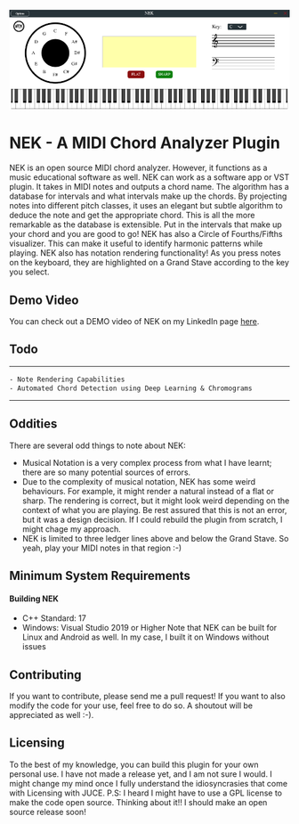 ![alt text](./nek.png "NEK")


# NEK - A MIDI Chord Analyzer Plugin
NEK is an open source MIDI chord analyzer. However, it functions as a music educational software as well. NEK can work as a software app or VST plugin. It takes in MIDI notes and outputs a chord name. The algorithm has a database for intervals and what intervals make up the chords. By projecting notes into different pitch classes, it uses an elegant but subtle algorithm to deduce the note and get the appropriate chord. This is all the more remarkable as the database is extensible. Put in the intervals that make up your chord and you are good to go! NEK has also a Circle of Fourths/Fifths visualizer. This can make it useful to identify harmonic patterns while playing. NEK also has notation rendering functionality! As you press notes on the keyboard, they are highlighted on a Grand Stave according to the key you select. 

## Demo Video
You can check out a DEMO video of NEK on my LinkedIn page [here](https://www.linkedin.com/posts/chukwuemeka-nkama-0203611b2_recently-i-needed-a-chord-analyzer-plugin-activity-7230562767424917504-Ct0K).

## Todo
---
```
- Note Rendering Capabilities
- Automated Chord Detection using Deep Learning & Chromograms
```
---

## Oddities
There are several odd things to note about NEK:
- Musical Notation is a very complex process from what I have learnt; there are so many potential sources of errors.
- Due to the complexity of musical notation, NEK has some weird behaviours. For example, it might render a natural instead of a flat or sharp. The rendering is correct, but it might look weird depending on the context of what you are playing. Be rest assured that this is not an error, but it was a design decision. If I could rebuild the plugin from scratch, I might chage my approach.
- NEK is limited to three ledger lines above and below the Grand Stave. So yeah, play your MIDI notes in that region :-)

## Minimum System Requirements
#### Building NEK
- C++ Standard: 17
- Windows: Visual Studio 2019 or Higher
Note that NEK can be built for Linux and Android as well. In my case, I built it on Windows without issues


## Contributing
If you want to contribute, please send me a pull request! If you want to also modify the code for your use, feel free to do so. A shoutout will be appreciated as well :-).

## Licensing
To the best of my knowledge, you can build this plugin for your own personal use. I have not made a release yet, and I am not sure I would. I might change my mind once I fully understand the idiosyncrasies that come with Licensing with JUCE. P.S: I heard I might have to use a GPL license to make the code open source. Thinking about it!! I should make an open source release soon!
